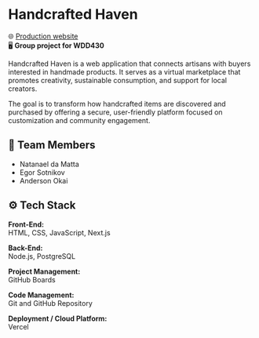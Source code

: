 # Handcrafted Haven
🌐 [Production website](https://handcrafted-haven-nu-six.vercel.app/)<br>
🖥️ **Group project for WDD430**

Handcrafted Haven is a web application that connects artisans with buyers interested in handmade products. It serves as a virtual marketplace that promotes creativity, sustainable consumption, and support for local creators.

The goal is to transform how handcrafted items are discovered and purchased by offering a secure, user-friendly platform focused on customization and community engagement.

## 👥 Team Members

- Natanael da Matta  
- Egor Sotnikov  
- Anderson Okai

## ⚙️ Tech Stack

**Front-End:**  
HTML, CSS, JavaScript, Next.js  

**Back-End:**  
Node.js, PostgreSQL

**Project Management:**  
GitHub Boards  

**Code Management:**  
Git and GitHub Repository  

**Deployment / Cloud Platform:**  
Vercel  
